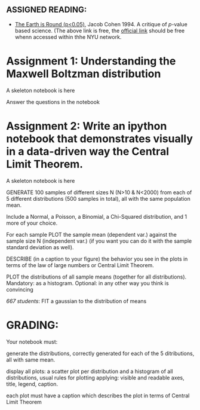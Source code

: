 ## ASSIGNED READING:

- [The Earth is Round (p<0.05)](http://fbb.space/dsps/Cohen1994_TheEarthIsRound_AmPsych.pdf), Jacob Cohen 1994. A critique of _p_-value based science. 
(The above link is free, the [official link](http://psycnet.apa.org/fulltext/1995-12080-001.html) should be free whenn accessed within thhe NYU network.

# Assignment 1: Understanding the Maxwell Boltzman distribution

A skeleton notebook is here

Answer the questions in the notebook

# Assignment 2: Write an ipython notebook that demonstrates visually in a data-driven way the Central Limit Theorem.

A skeleton notebook is here

GENERATE 100 samples of different sizes N (N>10 & N<2000) from each of 5 different distributions (500 samples in total), all with the same population mean.

Include a Normal, a Poisson, a Binomial, a Chi-Squared distribution, and 1 more of your choice.

For each sample PLOT the sample mean (dependent var.) against the sample size N (independent var.) (if you want you can do it with the sample standard deviation as well).

DESCRIBE (in a caption to your figure) the behavior you see in the plots in terms of the law of large numbers or Central Limit Theorem.

PLOT the distributions of all sample means (together for all distributions).
Mandatory: as a histogram. Optional: in any other way you think is convincing

*667 students*: FIT a gaussian to the distribution of means

# GRADING:
Your notebook must:

generate the distributions, correctly generated for each of the 5 ditributions, all with same mean.

display all plots: a scatter plot per distribution and a histogram of all distributions, usual rules for plotting applying: visible and readable axes, title, legend, caption.

each plot must have a caption which describes the plot in terms of Central Limit Theorem


